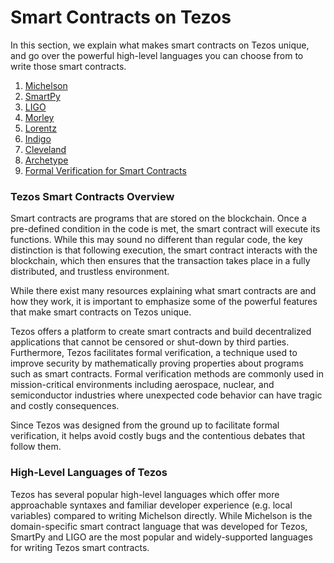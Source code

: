 # Smart Contracts on Tezos

In this section, we explain what makes smart contracts on Tezos unique, and go over the powerful high-level languages you can choose from to write those smart contracts.

1. [Michelson](michelson.md)
1. [SmartPy](smartpy.md)
1. [LIGO](ligo.md)
1. [Morley](morley.md)
1. [Lorentz](lorentz.md)
1. [Indigo](indigo.md)
1. [Cleveland](cleveland.md)
1. [Archetype](archetype.md)
1. [Formal Verification for Smart Contracts](michelsonandcoq.md)

### Tezos Smart Contracts Overview

Smart contracts are programs that are stored on the blockchain. Once a pre-defined condition in the code is met, the smart contract will execute its functions. While this may sound no different than regular code, the key distinction is that following execution, the smart contract interacts with the blockchain, which then ensures that the transaction takes place in a fully distributed, and trustless environment.

While there exist many resources explaining what smart contracts are and how they work, it is important to emphasize some of the powerful features that make smart contracts on Tezos unique.

Tezos offers a platform to create smart contracts and build decentralized applications that cannot be censored or shut-down by third parties. Furthermore, Tezos facilitates formal verification, a technique used to improve security by mathematically proving properties about programs such as smart contracts. Formal verification methods are commonly used in mission-critical environments including aerospace, nuclear, and semiconductor industries where unexpected code behavior can have tragic and costly consequences.

Since Tezos was designed from the ground up to facilitate formal verification, it helps avoid costly bugs and the contentious debates that follow them.


### High-Level Languages of Tezos

Tezos has several popular high-level languages which offer more approachable syntaxes and familiar developer experience \(e.g. local variables\) compared to writing Michelson directly. While Michelson is the domain-specific smart contract language that was developed for Tezos, SmartPy and LIGO are the most popular and widely-supported languages for writing Tezos smart contracts.
